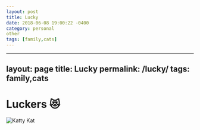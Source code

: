 ```yaml
---
layout: post
title: Lucky
date: 2018-06-08 19:00:22 -0400
category: personal
other
tags: [family,cats]
---
```


---
layout: page
title: Lucky
permalink: /lucky/
tags: family,cats
---

# Luckers 😻
![Katty Kat](/images/pirateluckers.jpg "My Katty Kat")

